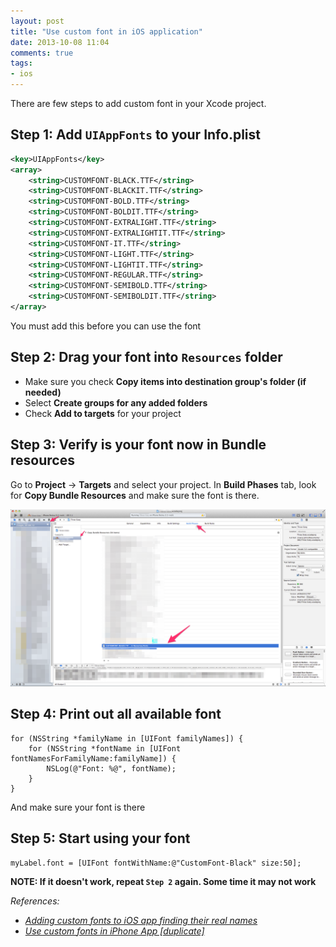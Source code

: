 ```yaml
---
layout: post
title: "Use custom font in iOS application"
date: 2013-10-08 11:04
comments: true
tags: 
- ios
---
```


There are few steps to add custom font in your Xcode project.

## Step 1: Add `UIAppFonts` to your Info.plist

```xml
<key>UIAppFonts</key>
<array>
    <string>CUSTOMFONT-BLACK.TTF</string>
    <string>CUSTOMFONT-BLACKIT.TTF</string>
    <string>CUSTOMFONT-BOLD.TTF</string>
    <string>CUSTOMFONT-BOLDIT.TTF</string>
    <string>CUSTOMFONT-EXTRALIGHT.TTF</string>
    <string>CUSTOMFONT-EXTRALIGHTIT.TTF</string>
    <string>CUSTOMFONT-IT.TTF</string>
    <string>CUSTOMFONT-LIGHT.TTF</string>
    <string>CUSTOMFONT-LIGHTIT.TTF</string>
    <string>CUSTOMFONT-REGULAR.TTF</string>
    <string>CUSTOMFONT-SEMIBOLD.TTF</string>
    <string>CUSTOMFONT-SEMIBOLDIT.TTF</string>
</array>
```

You must add this before you can use the font

## Step 2: Drag your font into `Resources` folder

* Make sure you check **Copy items into destination group's folder (if needed)**
* Select **Create groups for any added folders**
* Check **Add to targets** for your project

## Step 3: Verify is your font now in Bundle resources

Go to **Project** -> **Targets** and select your project. In **Build Phases** tab, look for **Copy Bundle Resources** and make sure the font is there.

![Resource Bundle](/images/posts/2013-10-08-use-custom-font-in-ios-application/font-in-resource-bundle.png)

## Step 4: Print out all available font

```obj-c
for (NSString *familyName in [UIFont familyNames]) {
    for (NSString *fontName in [UIFont fontNamesForFamilyName:familyName]) {
        NSLog(@"Font: %@", fontName);
    }
}
```

And make sure your font is there

## Step 5: Start using your font

```obj-c
myLabel.font = [UIFont fontWithName:@"CustomFont-Black" size:50];
```

**NOTE: If it doesn't work, repeat `Step 2` again. Some time it may not work**

_References:_

* _[Adding custom fonts to iOS app finding their real names](http://stackoverflow.com/questions/15984937/adding-custom-fonts-to-ios-app-finding-their-real-names/15985120#15985120)_
* _[Use custom fonts in iPhone App [duplicate]](http://stackoverflow.com/questions/13029660/use-custom-fonts-in-iphone-app/13029818#13029818)_

